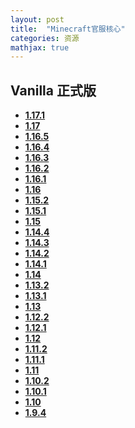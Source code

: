 ```yaml
---
layout: post
title:  "Minecraft官服核心"
categories: 资源
mathjax: true
---
```

## Vanilla 正式版

* **[1.17.1](https://launcher.mojang.com/v1/objects/a16d67e5807f57fc4e550299cf20226194497dc2/server.jar)**
* **[1.17](https://launcher.mojang.com/v1/objects/0a269b5f2c5b93b1712d0f5dc43b6182b9ab254e/server.jar)**
* **[1.16.5](https://launcher.mojang.com/v1/objects/1b557e7b033b583cd9f66746b7a9ab1ec1673ced/server.jar)**
* **[1.16.4](https://launcher.mojang.com/v1/objects/35139deedbd5182953cf1caa23835da59ca3d7cd/server.jar)**
* **[1.16.3](https://launcher.mojang.com/v1/objects/f02f4473dbf152c23d7d484952121db0b36698cb/server.jar)**
* **[1.16.2](https://launcher.mojang.com/v1/objects/45287d794fa2631b8da9b9002696ebe406fbed6b/server.jar)**
* **[1.16.1](https://launcher.mojang.com/v1/objects/a412fd69db1f81db3f511c1463fd304675244077/server.jar)**
* **[1.16](https://launcher.mojang.com/v1/objects/7361a24df069a06748844cc7483c35d4abd2d80c/server.jar)**
* **[1.15.2](https://launcher.mojang.com/v1/objects/bb2b6b1aefcd70dfd1892149ac3a215f6c636b07/server.jar)**
* **[1.15.1](https://launcher.mojang.com/v1/objects/4d1826eebac84847c71a77f9349cc22afd0cf0a1/server.jar)**
* **[1.15](https://launcher.mojang.com/v1/objects/e9f105b3c5c7e85c7b445249a93362a22f62442d/server.jar)**
* **[1.14.4](https://launcher.mojang.com/v1/objects/3dc3d84a581f14691199cf6831b71ed1296a9fdf/server.jar)**
* **[1.14.3](https://launcher.mojang.com/v1/objects/d0d0fe2b1dc6ab4c65554cb734270872b72dadd6/server.jar)**
* **[1.14.2](https://launcher.mojang.com/v1/objects/808be3869e2ca6b62378f9f4b33c946621620019/server.jar)**
* **[1.14.1](https://launcher.mojang.com/v1/objects/ed76d597a44c5266be2a7fcd77a8270f1f0bc118/server.jar)**
* **[1.14](https://launcher.mojang.com/v1/objects/f1a0073671057f01aa843443fef34330281333ce/server.jar)**
* **[1.13.2](https://launcher.mojang.com/v1/objects/3737db93722a9e39eeada7c27e7aca28b144ffa7/server.jar)**
* **[1.13.1](https://launcher.mojang.com/v1/objects/fe123682e9cb30031eae351764f653500b7396c9/server.jar)**
* **[1.13](https://launcher.mojang.com/v1/objects/d0caafb8438ebd206f99930cfaecfa6c9a13dca0/server.jar)**
* **[1.12.2](https://launcher.mojang.com/v1/objects/886945bfb2b978778c3a0288fd7fab09d315b25f/server.jar)**
* **[1.12.1](https://launcher.mojang.com/v1/objects/561c7b2d54bae80cc06b05d950633a9ac95da816/server.jar)**
* **[1.12](https://launcher.mojang.com/v1/objects/8494e844e911ea0d63878f64da9dcc21f53a3463/server.jar)**
* **[1.11.2](https://launcher.mojang.com/v1/objects/f00c294a1576e03fddcac777c3cf4c7d404c4ba4/server.jar)**
* **[1.11.1](https://launcher.mojang.com/v1/objects/1f97bd101e508d7b52b3d6a7879223b000b5eba0/server.jar)**
* **[1.11](https://launcher.mojang.com/v1/objects/48820c84cb1ed502cb5b2fe23b8153d5e4fa61c0/server.jar)**
* **[1.10.2](https://launcher.mojang.com/v1/objects/3d501b23df53c548254f5e3f66492d178a48db63/server.jar)**
* **[1.10.1](https://launcher.mojang.com/v1/objects/cb4c6f9f51a845b09a8861cdbe0eea3ff6996dee/server.jar)**
* **[1.10](https://launcher.mojang.com/v1/objects/a96617ffdf5dabbb718ab11a9a68e50545fc5bee/server.jar)**
* **[1.9.4](https://launcher.mojang.com/v1/objects/edbb7b1758af33d365bf835eb9d13de005b1e274/server.jar)**


